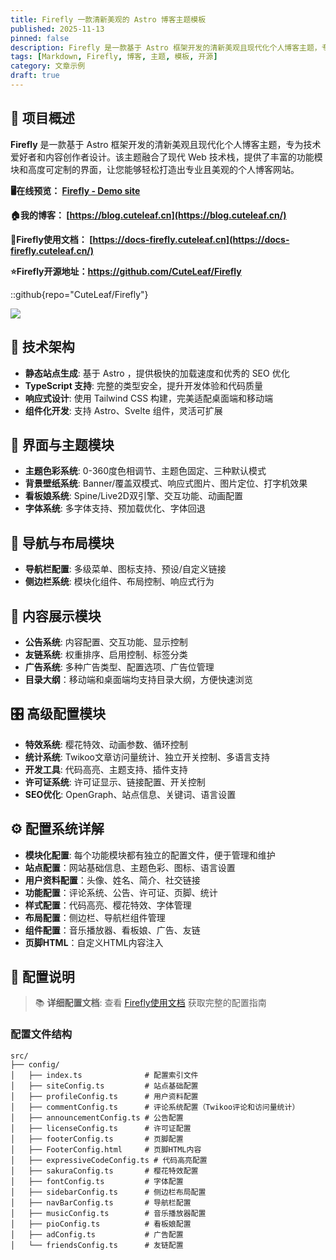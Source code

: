 ```yaml
---
title: Firefly 一款清新美观的 Astro 博客主题模板
published: 2025-11-13
pinned: false
description: Firefly 是一款基于 Astro 框架开发的清新美观且现代化个人博客主题，专为技术爱好者和内容创作者设计。该主题融合了现代 Web 技术栈，提供了丰富的功能模块和高度可定制的界面，让您能够轻松打造出专业且美观的个人博客网站。
tags: [Markdown, Firefly, 博客, 主题, 模板, 开源]
category: 文章示例
draft: true
---
```


## 🌟 项目概述

**Firefly** 是一款基于 Astro 框架开发的清新美观且现代化个人博客主题，专为技术爱好者和内容创作者设计。该主题融合了现代 Web 技术栈，提供了丰富的功能模块和高度可定制的界面，让您能够轻松打造出专业且美观的个人博客网站。




**🖥️在线预览： [Firefly - Demo site](https://demo-firefly.netlify.app/)**

**🏠我的博客： [https://blog.cuteleaf.cn](https://blog.cuteleaf.cn/)**

**📝Firefly使用文档： [https://docs-firefly.cuteleaf.cn](https://docs-firefly.cuteleaf.cn/)**

**⭐Firefly开源地址：https://github.com/CuteLeaf/Firefly** 

::github{repo="CuteLeaf/Firefly"}

<img src="/assets/images/firefly.png" />


## 🚀 技术架构

- **静态站点生成**: 基于 Astro ，提供极快的加载速度和优秀的 SEO 优化
- **TypeScript 支持**: 完整的类型安全，提升开发体验和代码质量
- **响应式设计**: 使用 Tailwind CSS 构建，完美适配桌面端和移动端
- **组件化开发**: 支持 Astro、Svelte 组件，灵活可扩展


## 🎨 界面与主题模块

- **主题色彩系统**: 0-360度色相调节、主题色固定、三种默认模式
- **背景壁纸系统**: Banner/覆盖双模式、响应式图片、图片定位、打字机效果
- **看板娘系统**: Spine/Live2D双引擎、交互功能、动画配置
- **字体系统**: 多字体支持、预加载优化、字体回退

## 🧭 导航与布局模块

- **导航栏配置**: 多级菜单、图标支持、预设/自定义链接
- **侧边栏系统**: 模块化组件、布局控制、响应式行为

## 📢 内容展示模块

- **公告系统**: 内容配置、交互功能、显示控制
- **友链系统**: 权重排序、启用控制、标签分类
- **广告系统**: 多种广告类型、配置选项、广告位管理
- **目录大纲**：移动端和桌面端均支持目录大纲，方便快速浏览

## 🎛️ 高级配置模块

- **特效系统**: 樱花特效、动画参数、循环控制
- **统计系统**: Twikoo文章访问量统计、独立开关控制、多语言支持
- **开发工具**: 代码高亮、主题支持、插件支持
- **许可证系统**: 许可证显示、链接配置、开关控制
- **SEO优化**: OpenGraph、站点信息、关键词、语言设置

## ⚙️ 配置系统详解

- **模块化配置**: 每个功能模块都有独立的配置文件，便于管理和维护
- **站点配置**：网站基础信息、主题色彩、图标、语言设置
- **用户资料配置**：头像、姓名、简介、社交链接
- **功能配置**：评论系统、公告、许可证、页脚、统计
- **样式配置**：代码高亮、樱花特效、字体管理
- **布局配置**：侧边栏、导航栏组件管理
- **组件配置**：音乐播放器、看板娘、广告、友链
- **页脚HTML**：自定义HTML内容注入


## 📖 配置说明

> 📚 **详细配置文档**: 查看 [Firefly使用文档](https://docs-firefly.cuteleaf.cn/) 获取完整的配置指南

### 配置文件结构

```
src/
├── config/
│   ├── index.ts              # 配置索引文件
│   ├── siteConfig.ts         # 站点基础配置
│   ├── profileConfig.ts      # 用户资料配置
│   ├── commentConfig.ts      # 评论系统配置（Twikoo评论和访问量统计）
│   ├── announcementConfig.ts # 公告配置
│   ├── licenseConfig.ts      # 许可证配置
│   ├── footerConfig.ts       # 页脚配置
│   ├── FooterConfig.html     # 页脚HTML内容
│   ├── expressiveCodeConfig.ts # 代码高亮配置
│   ├── sakuraConfig.ts       # 樱花特效配置
│   ├── fontConfig.ts         # 字体配置
│   ├── sidebarConfig.ts      # 侧边栏布局配置
│   ├── navBarConfig.ts       # 导航栏配置
│   ├── musicConfig.ts        # 音乐播放器配置
│   ├── pioConfig.ts          # 看板娘配置
│   ├── adConfig.ts           # 广告配置
│   └── friendsConfig.ts      # 友链配置
```
